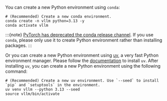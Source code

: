You can create a new Python environment using `conda`:

```console
# (Recommended) Create a new conda environment.
conda create -n vllm python=3.13 -y
conda activate vllm
```

:::{note}
[PyTorch has deprecated the conda release channel](https://github.com/pytorch/pytorch/issues/138506). If you use `conda`, please only use it to create Python environment rather than installing packages.
:::

Or you can create a new Python environment using [uv](https://docs.astral.sh/uv/), a very fast Python environment manager. Please follow the [documentation](https://docs.astral.sh/uv/#getting-started) to install `uv`. After installing `uv`, you can create a new Python environment using the following command:

```console
# (Recommended) Create a new uv environment. Use `--seed` to install `pip` and `setuptools` in the environment.
uv venv vllm --python 3.13 --seed
source vllm/bin/activate
```
